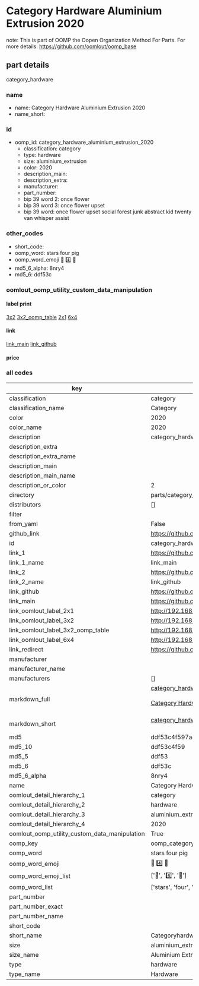 # Category Hardware Aluminium Extrusion 2020  

note: This is part of OOMP the Oopen Organization Method For Parts. For more details: https://github.com/oomlout/oomp_base

##  part details
  



category_hardware



### name
* name: Category Hardware Aluminium Extrusion 2020
* name_short: 
### id
* oomp_id: category_hardware_aluminium_extrusion_2020
  * classification: category
  * type: hardware
  * size: aluminium_extrusion
  * color: 2020
  * description_main: 
  * description_extra: 
  * manufacturer: 
  * part_number: 
  * bip 39 word 2: once flower
  * bip 39 word 3: once flower upset
  * bip 39 word: once flower upset social forest junk abstract kid twenty van whisper assist

### other_codes
* short_code: 
* oomp_word: stars four pig
* oomp_word_emoji :stars: :four: :pig:
* md5_6_alpha: 8nry4
* md5_6: ddf53c






### oomlout_oomp_utility_custom_data_manipulation
#### label print
[3x2](http://192.168.1.245:1112/?label=oomp%208nry4)
[3x2_oomp_table](http://192.168.1.108:1112/?label=oomp%208nry4)
[2x1](http://192.168.1.242:1112/?label=oomp%208nry4)
[6x4](http://192.168.1.55:1112/?label=oomp%208nry4)    

#### link

[link_main](https://github.com/oomlout/oomlout_oomp_version_1_messy/tree/main/parts/category_hardware_aluminium_extrusion_2020) [link_github](https://github.com/oomlout/oomlout_oomp_version_1_messy/tree/main/parts/category_hardware_aluminium_extrusion_2020)                             

#### price







### all codes 
| key | value |  
| --- | --- |  
| classification | category |  
| classification_name | Category |  
| color | 2020 |  
| color_name | 2020 |  
| description | category_hardware |  
| description_extra |  |  
| description_extra_name |  |  
| description_main |  |  
| description_main_name |  |  
| description_or_color | 2  |  
| directory | parts/category_hardware_aluminium_extrusion_2020 |  
| distributors | [] |  
| filter |  |  
| from_yaml | False |  
| github_link | https://github.com/oomlout/oomlout_oomp_part_src/tree/main/parts/category_hardware_aluminium_extrusion_2020 |  
| id | category_hardware_aluminium_extrusion_2020 |  
| link_1 | https://github.com/oomlout/oomlout_oomp_version_1_messy/tree/main/parts/category_hardware_aluminium_extrusion_2020 |  
| link_1_name | link_main |  
| link_2 | https://github.com/oomlout/oomlout_oomp_version_1_messy/tree/main/parts/category_hardware_aluminium_extrusion_2020 |  
| link_2_name | link_github |  
| link_github | https://github.com/oomlout/oomlout_oomp_version_1_messy/tree/main/parts/category_hardware_aluminium_extrusion_2020 |  
| link_main | https://github.com/oomlout/oomlout_oomp_version_1_messy/tree/main/parts/category_hardware_aluminium_extrusion_2020 |  
| link_oomlout_label_2x1 | http://192.168.1.242:1112/?label=oomp%208nry4 |  
| link_oomlout_label_3x2 | http://192.168.1.245:1112/?label=oomp%208nry4 |  
| link_oomlout_label_3x2_oomp_table | http://192.168.1.108:1112/?label=oomp%208nry4 |  
| link_oomlout_label_6x4 | http://192.168.1.55:1112/?label=oomp%208nry4 |  
| link_redirect | https://github.com/oomlout/oomlout_oomp_version_1_messy/tree/main/parts/category_hardware_aluminium_extrusion_2020 |  
| manufacturer |  |  
| manufacturer_name |  |  
| manufacturers | [] |  
| markdown_full | [category_hardware_aluminium_extrusion_2020](none)<br>[](none)<br>[Category Hardware Aluminium Extrusion 2020](none)<br><br> |  
| markdown_short | [category_hardware_aluminium_extrusion_2020](none)<br><br> |  
| md5 | ddf53c4f597a401de52d9cdfde5664d4 |  
| md5_10 | ddf53c4f59 |  
| md5_5 | ddf53 |  
| md5_6 | ddf53c |  
| md5_6_alpha | 8nry4 |  
| name | Category Hardware Aluminium Extrusion 2020 |  
| oomlout_detail_hierarchy_1 | category |  
| oomlout_detail_hierarchy_2 | hardware |  
| oomlout_detail_hierarchy_3 | aluminium_extrusion |  
| oomlout_detail_hierarchy_4 | 2020 |  
| oomlout_oomp_utility_custom_data_manipulation | True |  
| oomp_key | oomp_category_hardware_aluminium_extrusion_2020 |  
| oomp_word | stars four pig |  
| oomp_word_emoji | :stars: :four: :pig: |  
| oomp_word_emoji_list | [':stars:', ':four:', ':pig:'] |  
| oomp_word_list | ['stars', 'four', 'pig'] |  
| part_number |  |  
| part_number_exact |  |  
| part_number_name |  |  
| short_code |  |  
| short_name | Categoryhardware |  
| size | aluminium_extrusion |  
| size_name | Aluminium Extrusion |  
| type | hardware |  
| type_name | Hardware |  
